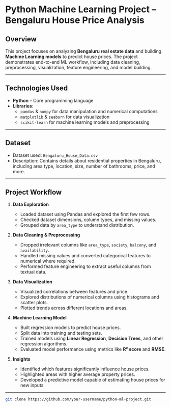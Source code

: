 # Python Machine Learning Project – Bengaluru House Price Analysis

## Overview
This project focuses on analyzing **Bengaluru real estate data** and building **Machine Learning models** to predict house prices. The project demonstrates end-to-end ML workflow, including data cleaning, preprocessing, visualization, feature engineering, and model building.

---

## Technologies Used
- **Python** – Core programming language  
- **Libraries**:
  - `pandas` & `numpy` for data manipulation and numerical computations  
  - `matplotlib` & `seaborn` for data visualization  
  - `scikit-learn` for machine learning models and preprocessing  

---

## Dataset
- Dataset used: `Bengaluru_House_Data.csv`  
- Description: Contains details about residential properties in Bengaluru, including area type, location, size, number of bathrooms, price, and more.  

---

## Project Workflow

1. **Data Exploration**
   - Loaded dataset using Pandas and explored the first few rows.
   - Checked dataset dimensions, column types, and missing values.
   - Grouped data by `area_type` to understand distribution.

2. **Data Cleaning & Preprocessing**
   - Dropped irrelevant columns like `area_type`, `society`, `balcony`, and `availability`.
   - Handled missing values and converted categorical features to numerical where required.
   - Performed feature engineering to extract useful columns from textual data.

3. **Data Visualization**
   - Visualized correlations between features and price.
   - Explored distributions of numerical columns using histograms and scatter plots.
   - Plotted trends across different locations and areas.

4. **Machine Learning Model**
   - Built regression models to predict house prices.
   - Split data into training and testing sets.
   - Trained models using **Linear Regression**, **Decision Trees**, and other regression algorithms.
   - Evaluated model performance using metrics like **R² score** and **RMSE**.
   
5. **Insights**
   - Identified which features significantly influence house prices.
   - Highlighted areas with higher average property prices.
   - Developed a predictive model capable of estimating house prices for new inputs.

---
   ```bash
   git clone https://github.com/your-username/python-ml-project.git

